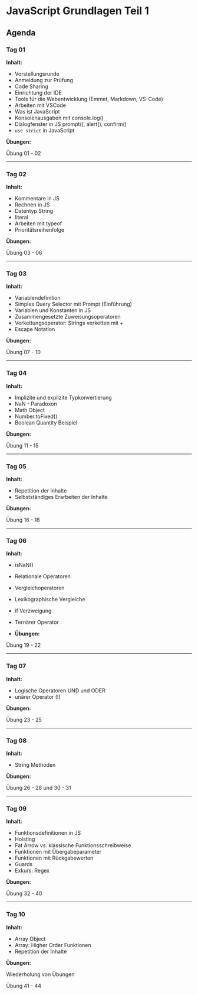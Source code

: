 # JavaScript Grundlagen Teil 1

## Agenda

### Tag 01

**Inhalt:**

- Vorstellungsrunde
- Anmeldung zur Prüfung
- Code Sharing
- Einrichtung der IDE
- Tools für die Webentwicklung (Emmet, Markdown, VS-Code)
- Arbeiten mit VSCode
- Was ist JavaScript
- Konsolenausgaben mit console.log()
- Dialogfenster in JS prompt(), alert(), confirm()
- `use strict` in JavaScript

**Übungen:**

Übung 01 - 02

---

### Tag 02

**Inhalt:**

- Kommentare in JS
- Rechnen in JS
- Datentyp String
- literal
- Arbeiten mit typeof
- Prioritätsreihenfolge

**Übungen:**

Übung 03 - 06

---

### Tag 03

**Inhalt:**

- Variablendefinition
- Simples Query Selector mit Prompt (Einführung)
- Variablen und Konstanten in JS
- Zusammengesetzte Zuweisungsoperatoren
- Verkettungsoperator: Strings verketten mit +
- Escape Notation

**Übungen:**

Übung 07 - 10

---

### Tag 04

**Inhalt:**

- Implizite und explizite Typkonvertierung
- NaN - Paradoxon
- Math Object
- Number.toFixed()
- Boolean Quantity Beispiel

**Übungen:**

Übung 11 - 15

---

### Tag 05

**Inhalt:**

- Repetition der Inhalte
- Selbstständiges Erarbeiten der Inhalte

**Übungen:**

Übung 16 - 18

---

### Tag 06

**Inhalt:**

- isNaN()
- Relationale Operatoren
- Vergleichoperatoren
- Lexikographische Vergleiche
- if Verzweigung
- Ternärer Operator

- **Übungen:**

Übung 19 - 22

---

### Tag 07

**Inhalt:**

- Logische Operatoren UND und ODER
- unärer Operator (!)

**Übungen:**

Übung 23 - 25

---

### Tag 08

**Inhalt:**

- String Methoden

**Übungen:**

Übung 26 - 28 und 30 - 31

---

### Tag 09

**Inhalt:**

- Funktionsdefinitionen in JS
- Hoisting
- Fat Arrow vs. klassische Funktionsschreibweise
- Funktionen mit Übergabeparameter
- Funktionen mit Rückgabewerten
- Guards
- Exkurs: Regex

**Übungen:**

Übung 32 - 40

---

### Tag 10

**Inhalt:**

- Array Object
- Array: Higher Order Funktionen
- Repetition der Inhalte

**Übungen:**

Wiederholung von Übungen

Übung 41 - 44
